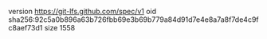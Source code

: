 version https://git-lfs.github.com/spec/v1
oid sha256:92c5a0b896a63b726fbb69e3b69b779a84d91d7e4e8a7a8f7de4c9fc8aef73d1
size 1558
